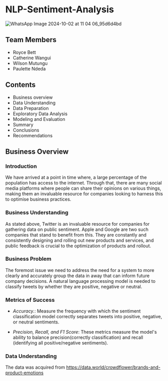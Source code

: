 # NLP-Sentiment-Analysis

![WhatsApp Image 2024-10-02 at 11 04 06_95d6d4bd](https://github.com/user-attachments/assets/875309f3-9a88-4a86-a3c8-e989647a65a9)

## Team Members
- Royce Bett
- Catherine Wangui
- Wilson Mutungu
- Paulette Ndeda

## Contents
- Business overview
- Data Understanding
- Data Preparation
- Exploratory Data Analysis
- Modeling and Evaluation
- Summary
- Conclusions
- Recommendations

## Business Overview
### Introduction
We have arrived at a point in time where, a large percentage of the population has access to the internet. Through that, there are many social media platforms where people can share their opinions on various things, making them an invaluable resource for companies looking to harness this to optimise business practices.

### Business Understanding
As stated above, Twitter is an invaluable resource for companies for gathering data on public sentiment. Apple and Google are two such companies that stand to benefit from this. They are constantly and consistently designing and rolling out new products and services, and public feedback is crucial to the optimization of products and rollout.

### Business Problem
The foremost issue we need to address the need for a system to more clearly and accurately group the data in away that can inform future company decisions. A natural language processing model is needed to classify tweets by whether they are positive, negative or neutral.

### Metrics of Success
- *Accuracy.*:  Measure the frequency with which the sentiment classification model correctly separates tweets into positive, negative, or neutral sentiments.

- *Precision, Recall, and F1 Score*: These metrics measure the model's ability to balance precision(correctly classification) and recall (identifying all positive/negative sentiments).

### Data Understanding
The data was acquired from https://data.world/crowdflower/brands-and-product-emotions
